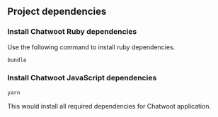 ## Project dependencies

### Install Chatwoot Ruby dependencies

Use the following command to install ruby dependencies.

```bash
bundle
```

### Install Chatwoot JavaScript dependencies

```bash
yarn
```

This would install all required dependencies for Chatwoot application.
